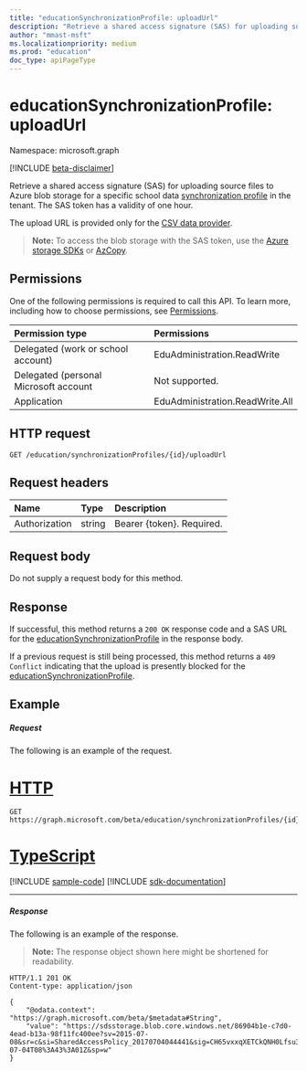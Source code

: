 ```yaml
---
title: "educationSynchronizationProfile: uploadUrl"
description: "Retrieve a shared access signature (SAS) for uploading source files to Azure blob storage for a specific school data synchronization profile in the tenant. The SAS token has a validity of one hour."
author: "mmast-msft"
ms.localizationpriority: medium
ms.prod: "education"
doc_type: apiPageType
---
```


# educationSynchronizationProfile: uploadUrl

Namespace: microsoft.graph

[!INCLUDE [beta-disclaimer](../../includes/beta-disclaimer.md)]

Retrieve a shared access signature (SAS) for uploading source files to Azure blob storage for a specific school data [synchronization profile](../resources/educationsynchronizationprofile.md) in the tenant. The SAS token has a validity of one hour.

The upload URL is provided only for the [CSV data provider](../resources/educationcsvdataprovider.md).

> **Note:** To access the blob storage with the SAS token, use the [Azure storage SDKs](https://github.com/search?q=org%3AAzure+azure-storage) or [AzCopy](/azure/storage/storage-use-azcopy).

## Permissions
One of the following permissions is required to call this API. To learn more, including how to choose permissions, see [Permissions](/graph/permissions-reference).

| Permission type | Permissions |
|:-----------|:----------|
| Delegated (work or school account) | EduAdministration.ReadWrite |
|Delegated (personal Microsoft account|Not supported.|
|Application|EduAdministration.ReadWrite.All |

## HTTP request
<!-- { "blockType": "ignored" } -->
```http
GET /education/synchronizationProfiles/{id}/uploadUrl
```

## Request headers
| Name       | Type | Description|
|:-----------|:------|:----------|
| Authorization  | string  | Bearer {token}. Required.  |

## Request body
Do not supply a request body for this method.
## Response
If successful, this method returns a `200 OK` response code and a SAS URL for the [educationSynchronizationProfile](../resources/educationsynchronizationprofile.md) in the response body.

If a previous request is still being processed, this method returns a `409 Conflict` indicating that the upload is presently blocked for the [educationSynchronizationProfile](../resources/educationsynchronizationprofile.md).

## Example
##### Request
The following is an example of the request.

# [HTTP](#tab/http)
<!-- {
  "blockType": "request",
  "name": "get_educationSynchronizationProfile_uploadurl"
}-->
```msgraph-interactive
GET https://graph.microsoft.com/beta/education/synchronizationProfiles/{id}/uploadUrl
```

# [TypeScript](#tab/typescript)
[!INCLUDE [sample-code](../includes/snippets/typescript/get-educationsynchronizationprofile-uploadurl-typescript-snippets.md)]
[!INCLUDE [sdk-documentation](../includes/snippets/snippets-sdk-documentation-link.md)]

---


##### Response
The following is an example of the response.

>**Note:** The response object shown here might be shortened for readability.

<!-- {
  "blockType": "response",
  "@odata.type": "String",
} -->
```http
HTTP/1.1 201 OK
Content-type: application/json

{
    "@odata.context": "https://graph.microsoft.com/beta/$metadata#String",
    "value": "https://sdsstorage.blob.core.windows.net/86904b1e-c7d0-4ead-b13a-98f11fc400ee?sv=2015-07-08&sr=c&si=SharedAccessPolicy_20170704044441&sig=CH65vxxqXETCkQNH0Lfsu31cUo0s0XcEEo0OE2YiL6Q%3D&se=2017-07-04T08%3A43%3A01Z&sp=w"
}
```
<!-- uuid: 8fcb5dbc-d5aa-4681-8e31-b001d5168d79
2015-10-25 14:57:30 UTC -->
<!-- {
  "type": "#page.annotation",
  "description": "Example",
  "keywords": "",
  "section": "documentation",
  "tocPath": "",
  "suppressions": [
  ]
}-->


